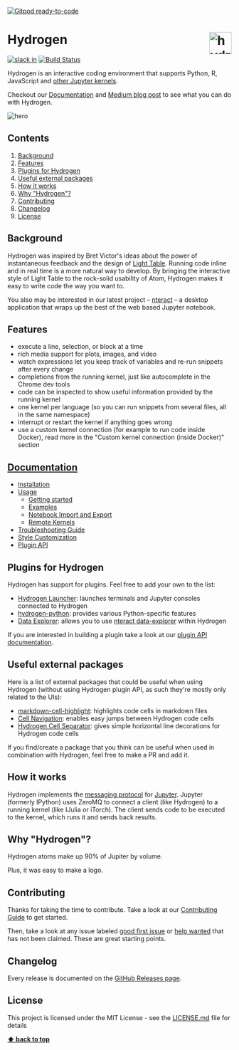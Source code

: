[![Gitpod ready-to-code](https://img.shields.io/badge/Gitpod-ready--to--code-blue?logo=gitpod)](https://gitpod.io/#https://github.com/nteract/hydrogen)

# Hydrogen <img src="https://cdn.rawgit.com/nteract/hydrogen/17eda245/static/animate-logo.svg" alt="hydrogen animated logo" height="50px" align="right" />

[![slack in](https://slackin-nteract.now.sh/badge.svg)](https://slackin-nteract.now.sh)
[![Build Status](https://travis-ci.org/nteract/hydrogen.svg?branch=master)](https://travis-ci.org/nteract/hydrogen)

Hydrogen is an interactive coding environment that supports Python, R, JavaScript and [other Jupyter kernels](https://github.com/jupyter/jupyter/wiki/Jupyter-kernels).

Checkout our [Documentation](https://nteract.gitbooks.io/hydrogen/) and [Medium blog post](https://medium.com/nteract/hydrogen-interactive-computing-in-atom-89d291bcc4dd) to see what you can do with Hydrogen.

![hero](https://cloud.githubusercontent.com/assets/13285808/20360886/7e03e524-ac03-11e6-9176-37677f226619.gif)

## Contents

1. [Background](#background)
2. [Features](#features)
3. [Plugins for Hydrogen](#plugins-for-hydrogen)
4. [Useful external packages](#useful-external-packages)
5. [How it works](#how-it-works)
6. [Why "Hydrogen"?](#why-hydrogen)
7. [Contributing](#contributing)
8. [Changelog](#changelog)
9. [License](#license)

## Background

Hydrogen was inspired by Bret Victor's ideas about the power of instantaneous feedback and the design of [Light Table](http://lighttable.com/). Running code inline and in real time is a more natural way to develop. By bringing the interactive style of Light Table to the rock-solid usability of Atom, Hydrogen makes it easy to write code the way you want to.

You also may be interested in our latest project – [nteract](https://github.com/nteract/nteract) – a desktop application that wraps up the best of the web based Jupyter notebook.

## Features

- execute a line, selection, or block at a time
- rich media support for plots, images, and video
- watch expressions let you keep track of variables and re-run snippets after every change
- completions from the running kernel, just like autocomplete in the Chrome dev tools
- code can be inspected to show useful information provided by the running kernel
- one kernel per language (so you can run snippets from several files, all in the same namespace)
- interrupt or restart the kernel if anything goes wrong
- use a custom kernel connection (for example to run code inside Docker), read more in the "Custom kernel connection (inside Docker)" section

## [Documentation](https://nteract.gitbooks.io/hydrogen/)

- [Installation](https://nteract.gitbooks.io/hydrogen/docs/Installation.html)
- [Usage](https://nteract.gitbooks.io/hydrogen/docs/Usage/GettingStarted.html)
  - [Getting started](https://nteract.gitbooks.io/hydrogen/docs/Usage/GettingStarted.html)
  - [Examples](https://nteract.gitbooks.io/hydrogen/docs/Usage/Examples.html)
  - [Notebook Import and Export](https://nteract.gitbooks.io/hydrogen/docs/Usage/NotebookFiles.html)
  - [Remote Kernels](https://nteract.gitbooks.io/hydrogen/docs/Usage/RemoteKernelConnection.html)
- [Troubleshooting Guide](https://nteract.gitbooks.io/hydrogen/docs/Troubleshooting.html)
- [Style Customization](https://nteract.gitbooks.io/hydrogen/docs/StyleCustomization.html)
- [Plugin API](https://nteract.gitbooks.io/hydrogen/docs/PluginAPI.html)

## Plugins for Hydrogen

Hydrogen has support for plugins. Feel free to add your own to the list:

- [Hydrogen Launcher](https://github.com/lgeiger/hydrogen-launcher): launches terminals and Jupyter consoles connected to Hydrogen
- [hydrogen-python](https://github.com/nikitakit/hydrogen-python): provides various Python-specific features
- [Data Explorer](https://github.com/BenRussert/data-explorer): allows you to use [nteract data-explorer](https://github.com/BenRussert/data-explorer) within Hydrogen

If you are interested in building a plugin take a look at our [plugin API documentation](https://nteract.gitbooks.io/hydrogen/docs/PluginAPI.html).

## Useful external packages

Here is a list of external packages that could be useful when using Hydrogen (without using Hydrogen plugin API, as such they're mostly only related to the UIs):

- [markdown-cell-highlight](https://github.com/aviatesk/atom-markdown-cell-highlight): highlights code cells in markdown files
- [Cell Navigation](https://github.com/hoishing/cell-navigation): enables easy jumps between Hydrogen code cells
- [Hydrogen Cell Separator](https://github.com/jhabriel/hydrogen-cell-separator): gives simple horizontal line decorations for Hydrogen code cells

If you find/create a package that you think can be useful when used in combination with Hydrogen, feel free to make a PR and add it.

## How it works

Hydrogen implements the [messaging protocol](http://jupyter-client.readthedocs.io/en/latest/messaging.html) for [Jupyter](https://jupyter.org/). Jupyter (formerly IPython) uses ZeroMQ to connect a client (like Hydrogen) to a running kernel (like IJulia or iTorch). The client sends code to be executed to the kernel, which runs it and sends back results.

## Why "Hydrogen"?

Hydrogen atoms make up 90% of Jupiter by volume.

Plus, it was easy to make a logo.

## Contributing

Thanks for taking the time to contribute. Take a look at our [Contributing Guide](https://github.com/nteract/hydrogen/blob/master/CONTRIBUTING.md) to get started.

Then, take a look at any issue labeled [good first issue](https://github.com/nteract/hydrogen/issues?q=is%3Aissue+is%3Aopen+label%3A%22good+first+issue%22) or [help wanted](https://github.com/nteract/hydrogen/issues?q=is%3Aissue+is%3Aopen+label%3A%22help+wanted%22) that has not been claimed. These are great starting points.

## Changelog

Every release is documented on the [GitHub Releases page](https://github.com/nteract/hydrogen/releases).

## License

This project is licensed under the MIT License - see the [LICENSE.md](https://github.com/nteract/hydrogen/blob/master/LICENSE.md) file for details

**[⬆ back to top](#contents)**
